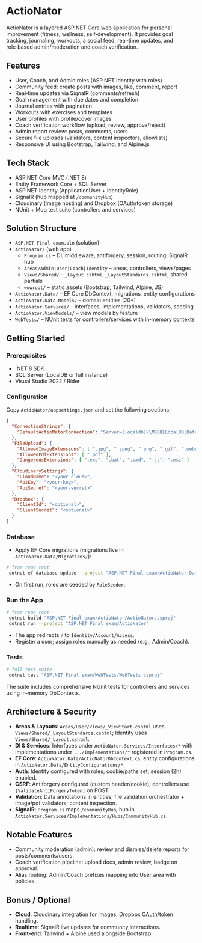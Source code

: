 ﻿# ActioNator

ActioNator is a layered ASP.NET Core web application for personal improvement (fitness, wellness, self‑development). It provides goal tracking, journaling, workouts, a social feed, real‑time updates, and role‑based admin/moderation and coach verification.

## Features

- User, Coach, and Admin roles (ASP.NET Identity with roles)
- Community feed: create posts with images, like, comment, report
- Real‑time updates via SignalR (comments/refresh)
- Goal management with due dates and completion
- Journal entries with pagination
- Workouts with exercises and templates
- User profiles with profile/cover images
- Coach verification workflow (upload, review, approve/reject)
- Admin report review: posts, comments, users
- Secure file uploads (validators, content inspectors, allowlists)
- Responsive UI using Bootstrap, Tailwind, and Alpine.js

## Tech Stack

- ASP.NET Core MVC (.NET 8)
- Entity Framework Core + SQL Server
- ASP.NET Identity (ApplicationUser + IdentityRole<Guid>)
- SignalR (hub mapped at `/communityHub`)
- Cloudinary (image hosting) and Dropbox (OAuth/token storage)
- NUnit + Moq test suite (controllers and services)

## Solution Structure

- `ASP.NET Final exam.sln` (solution)
- `ActioNator/` (web app)
  - `Program.cs` – DI, middleware, antiforgery, session, routing, SignalR hub
  - `Areas/Admin|User|Coach|Identity` – areas, controllers, views/pages
  - `Views/Shared/` – `_Layout.cshtml`, `_LayoutStandards.cshtml`, shared partials
  - `wwwroot/` – static assets (Bootstrap, Tailwind, Alpine, JS)
- `ActioNator.Data/` – EF Core DbContext, migrations, entity configurations
- `ActioNator.Data.Models/` – domain entities (20+)
- `ActioNator.Services/` – interfaces, implementations, validators, seeding
- `ActioNator.ViewModels/` – view models by feature
- `WebTests/` – NUnit tests for controllers/services with in‑memory contexts

## Getting Started

### Prerequisites

- .NET 8 SDK
- SQL Server (LocalDB or full instance)
- Visual Studio 2022 / Rider

### Configuration

Copy `ActioNator/appsettings.json` and set the following sections:

```json
{
  "ConnectionStrings": {
    "DefaultActioNatorConnection": "Server=(localdb)\\MSSQLLocalDB;Database=ActioNator;Trusted_Connection=True;MultipleActiveResultSets=true"
  },
  "FileUpload": {
    "AllowedImageExtensions": [ ".jpg", ".jpeg", ".png", ".gif", ".webp" ],
    "AllowedPdfExtensions": [ ".pdf" ],
    "DangerousExtensions": [ ".exe", ".bat", ".cmd", ".js", ".msi" ]
  },
  "CloudinarySettings": {
    "CloudName": "<your-cloud>",
    "ApiKey": "<your-key>",
    "ApiSecret": "<your-secret>"
  },
  "Dropbox": {
    "ClientId": "<optional>",
    "ClientSecret": "<optional>"
  }
}
```

### Database

- Apply EF Core migrations (migrations live in `ActioNator.Data/Migrations/`):

```bash
# from repo root
 dotnet ef database update --project "ASP.NET Final exam/ActioNator.Data" --startup-project "ASP.NET Final exam/ActioNator"
```

- On first run, roles are seeded by `RoleSeeder`.

### Run the App

```bash
# from repo root
 dotnet build "ASP.NET Final exam/ActioNator/ActioNator.csproj"
 dotnet run --project "ASP.NET Final exam/ActioNator"
```

- The app redirects `/` to `Identity/Account/Access`.
- Register a user; assign roles manually as needed (e.g., Admin/Coach).

### Tests

```bash
# full test suite
 dotnet test "ASP.NET Final exam/WebTests/WebTests.csproj"
```

The suite includes comprehensive NUnit tests for controllers and services using in‑memory DbContexts. 

## Architecture & Security

- **Areas & Layouts**: `Areas/User/Views/_ViewStart.cshtml` uses `Views/Shared/_LayoutStandards.cshtml`; Identity uses `Views/Shared/_Layout.cshtml`.
- **DI & Services**: Interfaces under `ActioNator.Services/Interfaces/*` with implementations under `.../Implementations/*` registered in `Program.cs`.
- **EF Core**: `ActioNator.Data/ActioNatorDbContext.cs`, entity configurations in `ActioNator.Data/EntityConfigurations/*`.
- **Auth**: Identity configured with roles; cookie/paths set; session (2h) enabled.
- **CSRF**: Antiforgery configured (custom header/cookie); controllers use `[ValidateAntiForgeryToken]` on POST.
- **Validation**: Data annotations in entities; file validation orchestrator + image/pdf validators; content inspection.
- **SignalR**: `Program.cs` maps `/communityHub`; hub in `ActioNator.Services/Implementations/Hubs/CommunityHub.cs`.

## Notable Features

- Community moderation (admin): review and dismiss/delete reports for posts/comments/users.
- Coach verification pipeline: upload docs, admin review, badge on approval.
- Alias routing: Admin/Coach prefixes mapping into User area with policies.

## Bonus / Optional

- **Cloud**: Cloudinary integration for images; Dropbox OAuth/token handling.
- **Realtime**: SignalR live updates for community interactions.
- **Front‑end**: Tailwind + Alpine used alongside Bootstrap.